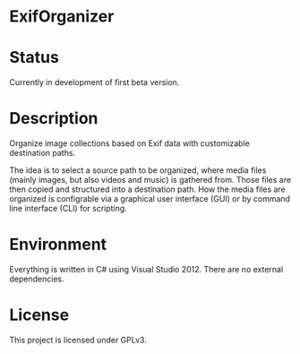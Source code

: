 ExifOrganizer
=============

# Status
Currently in development of first beta version.

# Description
Organize image collections based on Exif data with customizable destination paths.

The idea is to select a source path to be organized, where media files (mainly images, but also videos and music) is gathered from. Those files are then copied and structured into a destination path. How the media files are organized is configrable via a graphical user interface (GUI) or by command line interface (CLI) for scripting.

# Environment
Everything is written in C# using Visual Studio 2012. There are no external dependencies.

# License
This project is licensed under GPLv3.

